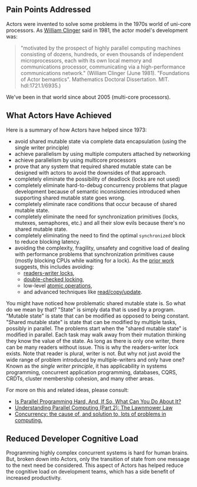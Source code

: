 ## Pain Points Addressed

Actors were invented to solve some problems in the 1970s world of uni-core
processors. As [William Clinger](https://en.wikipedia.org/wiki/William_Clinger_(computer_scientist)) said in 1981, the actor model's 
development was:
> "motivated by the prospect of highly parallel computing machines consisting 
> of dozens, hundreds, or even thousands of independent microprocessors, each
> with its own local memory and communications processor, communicating via
> a high-performance communications network."
> (William Clinger (June 1981). "Foundations of Actor bemantics". Mathematics 
> Doctoral Dissertation. MIT. hdl:1721.1/6935.)

We've been in that world since about 2005 (multi-core processors).

## What Actors Have Achieved
Here is a summary of how Actors have helped since 1973:
* avoid shared mutable state via complete data encapsulation (using the
  single writer principle)
* achieve parallelism by using multiple computers attached by networking
* achieve parallelism by using multicore processors
* prove that any system that required shared mutable state can be designed
  with actors to avoid the downsides of that approach.
* completely eliminate the possibility of deadlock (locks are not used)
* completely eliminate hard-to-debug concurrency problems that plague
  development because of semantic inconsistencies introduced when supporting
  shared mutable state goes wrong.
* completely eliminate race conditions that occur because of shared mutable state.
* completely eliminate the need for synchronization primitives (locks, mutexes,
  semaphores, etc.) and all their slow evils because there's no shared mutable
  state.
* completely eliminating the need to find the optimal `synchronized` block to
  reduce blocking latency.
* avoiding the complexity, fragility, unsafety and cognitive load of dealing with
  performance problems that synchronization primitives cause (mostly blocking
  CPUs while waiting for a lock). As the [prior work](https://gist.githubusercontent.com/lattner/31ed37682ef1576b16bca1432ea9f782/raw/dc3b70690a7ba3bed709d3043ad312eadb53d553/TaskConcurrencyManifesto.md#shared-mutable-state-is-bad-for-software-developers)
  suggests, this includes avoiding:
    - [readers-writer locks](https://en.wikipedia.org/wiki/Readers–writer_lock),
    - [double-checked locking](https://en.wikipedia.org/wiki/Double-checked_locking),
    - low-level [atomic operations](https://en.wikipedia.org/wiki/Linearizability#Primitive_atomic_instructions),
    - and advanced techniques like
      [read/copy/update](https://en.wikipedia.org/wiki/Read-copy-update).

You might have noticed how problematic shared mutable state is. So what do we
mean by that? "State" is simply data that is used by a program. "Mutable state"
is state that can be modified as opposed to being constant. "Shared mutable state"
is state that can be modified by multiple tasks, possibly in parallel. The
problems start when the "shared mutable state" is modified in parallel. Each task
may walk away from their mutation thinking they know the value of the state. As
long as there is only one writer, there can be many readers without issue. This
is why the readers-writer lock exists. Note that reader is plural, writer is not.
But why not just avoid the wide range of problem introduced by multiple-writers
and only have one? Known as the _single writer principle_, it has applicability
in systems programming, concurrent application programming, databases, CQRS,
CRDTs, cluster membership cohesion, and many other areas.

For more on this and related ideas, please consult:
* [Is Parallel Programming Hard, And, If So, What Can You Do About It?](https://mirrors.edge.kernel.org/pub/linux/kernel/people/paulmck/perfbook/perfbook.2022.09.25a.pdf)
* [Understanding Parallel Computing (Part 2): The Lawnmower Law](https://www.youtube.com/watch?v=ehyO7mxeU74&pp=ygUbTGludXggY29uY3VycmVuY3kgbGF3bm1vd2Vy)
* [Concurrency: the cause of, and solution to, lots of problems in computing.](https://www.youtube.com/watch?v=LDPUWGLjHIg)

## Reduced Developer Cognitive Load

Programming highly complex concurrent systems is hard for human brains. But, 
broken down into Actors, only the transition of state from one message to the
next need be considered. This aspect of Actors has helped reduce the cognitive
load on development teams, which has a side benefit of increased productivity. 
